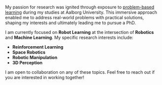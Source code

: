 My passion for research was ignited through exposure
to [problem-based learning](https://www.en.aau.dk/about-aau/profile/pbl) during my studies at Aalborg University. This
immersive approach enabled me to address real-world problems with practical solutions, shaping my interests and
ultimately leading me to pursue a PhD.

I am currently focused on **Robot Learning** at the intersection of **Robotics** and **Machine Learning**. My specific
research interests include:

- **Reinforcement Learning**
- **Space Robotics**
- **Robotic Manipulation**
- **3D Perception**

I am open to collaboration on any of these topics. Feel free to reach out if you are interested in working together!
